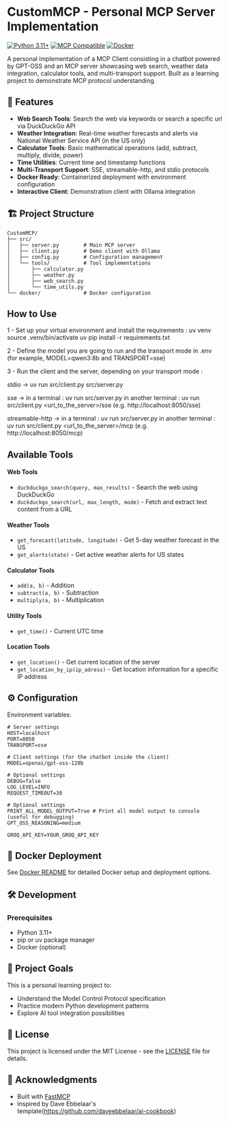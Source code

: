 # CustomMCP - Personal MCP Server Implementation

[![Python 3.11+](https://img.shields.io/badge/python-3.11+-blue.svg)](https://www.python.org/downloads/)
[![MCP Compatible](https://img.shields.io/badge/MCP-Compatible-blue.svg)](https://modelcontextprotocol.io)
[![Docker](https://img.shields.io/badge/docker-ready-blue.svg)](https://docker.com)

A personal implementation of a MCP Client consisting in a chatbot powered by GPT-OSS and an MCP server showcasing web search, weather data integration, calculator tools, and multi-transport support. Built as a learning project to demonstrate MCP protocol understanding.

## 🚀 Features

- **Web Search Tools**: Search the web via keywords or search a specific url via DuckDuckGo API
- **Weather Integration**: Real-time weather forecasts and alerts via National Weather Service API (in the US only)
- **Calculator Tools**: Basic mathematical operations (add, subtract, multiply, divide, power)
- **Time Utilities**: Current time and timestamp functions
- **Multi-Transport Support**: SSE, streamable-http, and stdio protocols
- **Docker Ready**: Containerized deployment with environment configuration
- **Interactive Client**: Demonstration client with Ollama integration

## 🏗️ Project Structure

```
CustomMCP/
├── src/
│   ├── server.py        # Main MCP server
│   ├── client.py        # Demo client with Ollama
│   ├── config.py        # Configuration management
│   └── tools/           # Tool implementations
│       ├── calculator.py
│       ├── weather.py
│       ├── web_search.py
│       └── time_utils.py
└── docker/              # Docker configuration

```

## How to Use

1 - Set up your virtual environment and install the requirements :
uv venv
source .venv/bin/activate
uv pip install -r requirements.txt

2 - Define the model you are going to run and the transport mode in .env (for example, MODEL=qwen3:8b and TRANSPORT=sse)

3 - Run the client and the server, depending on your transport mode :

stdio -> uv run src/client.py src/server.py

sse -> in a terminal : uv run src/server.py
in another terminal : uv run src/client.py <url_to_the_server>/sse (e.g. http://localhost:8050/sse)

streamable-http -> in a terminal : uv run src/server.py
in another terminal : uv run src/client.py <url_to_the_server>/mcp (e.g. http://localhost:8050/mcp)

## Available Tools

#### Web Tools

- `duckduckgo_search(query, max_results)` - Search the web using DuckDuckGo
- `duckduckgo_search(url, max_length, mode)` - Fetch and extract text content from a URL

#### Weather Tools

- `get_forecast(latitude, longitude)` - Get 5-day weather forecast in the US
- `get_alerts(state)` - Get active weather alerts for US states

#### Calculator Tools

- `add(a, b)` - Addition
- `subtract(a, b)` - Subtraction
- `multiply(a, b)` - Multiplication

#### Utility Tools

- `get_time()` - Current UTC time

#### Location Tools

- `get_location()` - Get current location of the server
- `get_location_by_ip(ip_adress)` - Get location information for a specific IP address

## ⚙️ Configuration

Environment variables:

```env
# Server settings
HOST=localhost
PORT=8050
TRANSPORT=sse

# Client settings (for the chatbot inside the client)
MODEL=openai/gpt-oss-120b

# Optional settings
DEBUG=false
LOG_LEVEL=INFO
REQUEST_TIMEOUT=30

# Optional settings
PRINT_ALL_MODEL_OUTPUT=True # Print all model output to console (useful for debugging)
GPT_OSS_REASONING=medium

GROQ_API_KEY=YOUR_GROQ_API_KEY
```

## 🐳 Docker Deployment

See [Docker README](docker/README.md) for detailed Docker setup and deployment options.

## 🛠️ Development

### Prerequisites

- Python 3.11+
- pip or uv package manager
- Docker (optional)

## 🎯 Project Goals

This is a personal learning project to:

- Understand the Model Control Protocol specification
- Practice modern Python development patterns
- Explore AI tool integration possibilities

## 📄 License

This project is licensed under the MIT License - see the [LICENSE](LICENSE) file for details.

## 🙏 Acknowledgments

- Built with [FastMCP](https://github.com/modelcontextprotocol/python-sdk)
- Inspired by Dave Ebbelaar's template(https://github.com/daveebbelaar/ai-cookbook)
